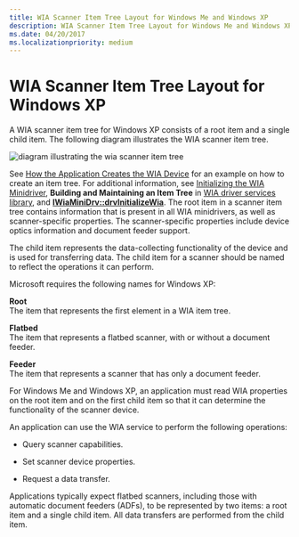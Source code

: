 ```yaml
---
title: WIA Scanner Item Tree Layout for Windows Me and Windows XP
description: WIA Scanner Item Tree Layout for Windows Me and Windows XP
ms.date: 04/20/2017
ms.localizationpriority: medium
---
```


# WIA Scanner Item Tree Layout for Windows XP


A WIA scanner item tree for Windows XP consists of a root item and a single child item. The following diagram illustrates the WIA scanner item tree.

![diagram illustrating the wia scanner item tree](images/scanner-tree.png)

See [How the Application Creates the WIA Device](how-the-application-creates-the-wia-device.md) for an example on how to create an item tree. For additional information, see [Initializing the WIA Minidriver](initializing-the-wia-minidriver.md), **Building and Maintaining an Item Tree** in [WIA driver services library](wia-driver-services-library.md), and [**IWiaMiniDrv::drvInitializeWia**](/windows-hardware/drivers/ddi/wiamindr_lh/nf-wiamindr_lh-iwiaminidrv-drvinitializewia). The root item in a scanner item tree contains information that is present in all WIA minidrivers, as well as scanner-specific properties. The scanner-specific properties include device optics information and document feeder support.

The child item represents the data-collecting functionality of the device and is used for transferring data. The child item for a scanner should be named to reflect the operations it can perform.

Microsoft requires the following names for Windows XP:

**Root**  
The item that represents the first element in a WIA item tree.

**Flatbed**  
The item that represents a flatbed scanner, with or without a document feeder.

**Feeder**  
The item that represents a scanner that has only a document feeder.

For Windows Me and Windows XP, an application must read WIA properties on the root item and on the first child item so that it can determine the functionality of the scanner device.

An application can use the WIA service to perform the following operations:

-   Query scanner capabilities.

-   Set scanner device properties.

-   Request a data transfer.

Applications typically expect flatbed scanners, including those with automatic document feeders (ADFs), to be represented by two items: a root item and a single child item. All data transfers are performed from the child item.
